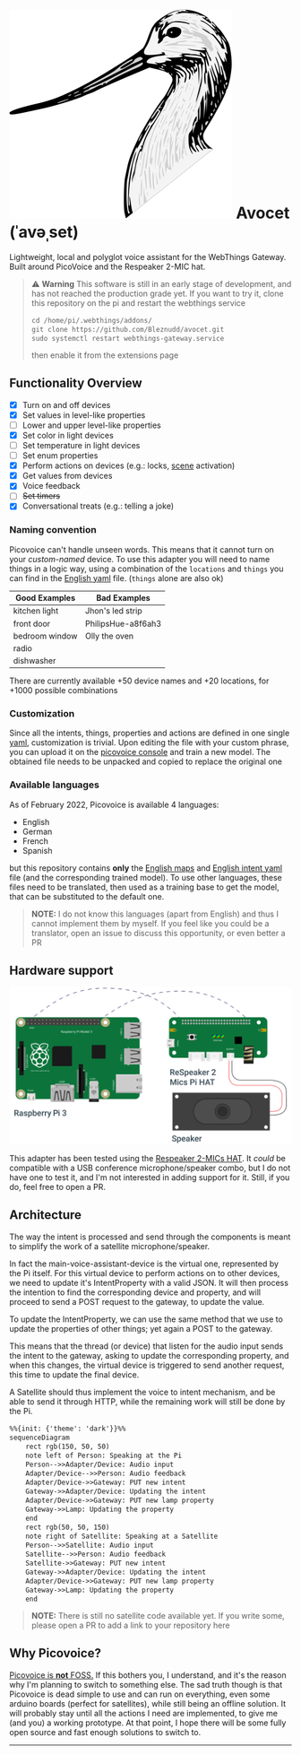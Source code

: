 # ![avocet-logo](./resources/images/avocet.svg) Avocet (ˈavəˌset)

Lightweight, local and polyglot voice assistant for the WebThings Gateway.
Built around PicoVoice and the Respeaker 2-MIC hat.

> :warning: **Warning**
> This software is still in an early stage of development, and has not reached the production grade yet.
> If you want to try it, clone this repository on the pi and restart the webthings service
> ```
> cd /home/pi/.webthings/addons/
> git clone https://github.com/Bleznudd/avocet.git
> sudo systemctl restart webthings-gateway.service
> ```
> then enable it from the extensions page

## Functionality Overview

- [x] Turn on and off devices
- [x] Set values in level-like properties
- [ ] Lower and upper level-like properties
- [x] Set color in light devices
- [ ] Set temperature in light devices
- [ ] Set enum properties
- [x] Perform actions on devices (e.g.: locks, [scene](https://github.com/WebThingsIO/scene-control-adapter) activation)
- [x] Get values from devices
- [x] Voice feedback
- [ ] ~~Set timers~~
- [x] Conversational treats (e.g.: telling a joke)

### Naming convention

Picovoice can't handle unseen words. This means that it cannot turn on your _custom-named_ device.
To use this adapter you will need to name things in a logic way, using a combination of the `locations` and `things` you can find in the [English yaml](./resources/languages/en/english.yml) file. (`things` alone are also ok)

| Good Examples           | Bad Examples           |
|-------------------------|------------------------|
| kitchen light           | Jhon's led strip       |
| front door              | PhilipsHue-a8f6ah3     |
| bedroom window          | Olly the oven          |
| radio                   |                        |
| dishwasher              |                        |

There are currently available +50 device names and +20 locations, for +1000 possible combinations

### Customization

Since all the intents, things, properties and actions are defined in one single [yaml](./resources/languages/en/english.yml), customization is trivial.
Upon editing the file with your custom phrase, you can upload it on the [picovoice console](https://console.picovoice.ai/) and train a new model. The obtained file needs to be unpacked and copied to replace the original one

### Available languages

As of February 2022, Picovoice is available 4 languages:

- English
- German
- French
- Spanish

but this repository contains **only** the [English maps](./resources/languages/en/maps) and [English intent yaml](./resources/languages/en/english.yml) file (and the corresponding trained model). To use other languages, these files need to be translated, then used as a training base to get the model, that can be substituted to the default one.

> **NOTE:**
> I do not know this languages (apart from English) and thus I cannot implement them by myself. If you feel like you could be a translator, open an issue to discuss this opportunity, or even better a PR

## Hardware support

![hardware_scheme](./resources/images/raspberry-schema.svg)


This adapter has been tested using the [Respeaker 2-MICs HAT](https://wiki.seeedstudio.com/ReSpeaker_2_Mics_Pi_HAT/). It _could_ be compatible with a USB conference microphone/speaker combo, but I do not have one to test it, and I'm not interested in adding support for it. Still, if you do, feel free to open a PR.

## Architecture

The way the intent is processed and send through the components is meant to simplify the work of a satellite microphone/speaker.

In fact the main-voice-assistant-device is the virtual one, represented by the Pi itself. For this virtual device to perform actions on to other devices, we need to update it's IntentProperty with a valid JSON. It will then process the intention to find the corresponding device and property, and will proceed to send a POST request to the gateway, to update the value.

To update the IntentProperty, we can use the same method that we use to update the properties of other things; yet again a POST to the gateway.

This means that the thread (or device) that listen for the audio input sends the intent to the gateway, asking to update the corresponding property, and when this changes, the virtual device is triggered to send another request, this time to update the final device.

A Satellite should thus implement the voice to intent mechanism, and be able to send it through HTTP, while the remaining work will still be done by the Pi.

```mermaid
%%{init: {'theme': 'dark'}}%%
sequenceDiagram
    rect rgb(150, 50, 50)
    note left of Person: Speaking at the Pi
    Person-->>Adapter/Device: Audio input
    Adapter/Device-->>Person: Audio feedback
    Adapter/Device->>Gateway: PUT new intent
    Gateway->>Adapter/Device: Updating the intent
    Adapter/Device->>Gateway: PUT new lamp property
    Gateway->>Lamp: Updating the property
    end
    rect rgb(50, 50, 150)
    note right of Satellite: Speaking at a Satellite
    Person-->>Satellite: Audio input
    Satellite-->>Person: Audio feedback
    Satellite->>Gateway: PUT new intent
    Gateway->>Adapter/Device: Updating the intent
    Adapter/Device->>Gateway: PUT new lamp property
    Gateway->>Lamp: Updating the property
    end
```

> **NOTE:**
> There is still no satellite code available yet. If you write some, please open a PR to add a link to your repository here

## Why Picovoice?

<u>Picovoice is **not** FOSS.</u> If this bothers you, I understand, and it's the reason why I'm planning to switch to something else. The sad truth though is that Picovoice is dead simple to use and can run on everything, even some arduino boards (perfect for satellites), while still being an offline solution.
It will probably stay until all the actions I need are implemented, to give me (and you) a working prototype. At that point, I hope there will be some fully open source and fast enough solutions to switch to.

---

<!-- **Special thanks** to [@mrstegeman](https://github.com/WebThingsIO/eufy-adapter/commits?author=mrstegeman) for it's work on the [simpliest python adapter I could find](https://github.com/WebThingsIO/eufy-adapter) and to [@createcandle](https://github.com/createcandle/voco/commits?author=createcandle) for the inspirational [voice assistant](https://github.com/createcandle/voco) -->

